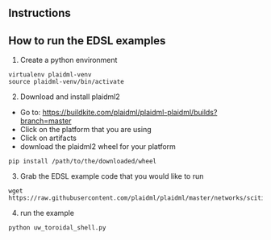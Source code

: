 
Instructions
-------------------------------------------------------------------
How to run the EDSL examples
-------------------------------------------------------------------

1. Create a python environment 

```
virtualenv plaidml-venv
source plaidml-venv/bin/activate
```

2. Download and install plaidml2

  * Go to: https://buildkite.com/plaidml/plaidml-plaidml/builds?branch=master
  * Click on the platform that you are using 
  * Click on artifacts 
  * download the plaidml2 wheel for your platform

```
pip install /path/to/the/downloaded/wheel
```

3. Grab the EDSL example code that you would like to run

```
wget https://raw.githubusercontent.com/plaidml/plaidml/master/networks/scitile/uw_toroidal_shell/uw_toroidal_shell.py
```

4. run the example 

```
python uw_toroidal_shell.py 
```
